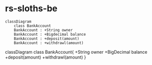 # rs-sloths-be
```mermaid
classDiagram
    class BankAccount
    BankAccount : +String owner
    BankAccount : +Bigdecimal balance
    BankAccount : +deposit(amount)
    BankAccount : +withdrawl(amount)
```

classDiagram
class BankAccount{
    +String owner
    +BigDecimal balance
    +deposit(amount)
    +withdrawl(amount)
}